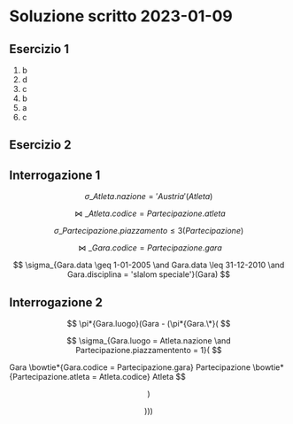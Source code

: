 # Soluzione scritto 2023-01-09

## Esercizio 1

1. b
2. d
3. c
4. b
5. a
6. c

## Esercizio 2

## Interrogazione 1

$$ \sigma\_{Atleta.nazione = 'Austria'}(Atleta) $$

$$ \bowtie\_{Atleta.codice = Partecipazione.atleta} $$

$$ \sigma\_{Partecipazione.piazzamento \leq 3}(Partecipazione) $$

$$ \bowtie\_{Gara.codice = Partecipazione.gara} $$

$$
\sigma_{Gara.data \geq 1-01-2005 \and Gara.data \leq 31-12-2010 \and
Gara.disciplina = 'slalom speciale'}(Gara)
$$

## Interrogazione 2

$$ \pi*{Gara.luogo}(Gara - (\pi*{Gara.\*}( $$

$$
\sigma_{Gara.luogo = Atleta.nazione \and Partecipazione.piazzamentento = 1}(
$$

Gara \bowtie*{Gara.codice = Partecipazione.gara} Partecipazione
\bowtie*{Partecipazione.atleta = Atleta.codice} Atleta $$

$$ ) $$

$$ ))) $$
